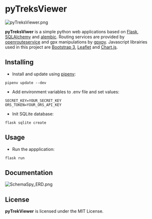 # pyTreksViewer
![pyTreksViewer.png](../master/docs/pyTreksViewer.png)

**pyTreksViwer** is a simple python web applications based on [Flask](https://pypi.org/project/Flask/), [SQLAlchemy](https://pypi.org/project/SQLAlchemy/) and [alembic](https://pypi.org/project/alembic/). Routing services are provided by [openrouteservice](https://pypi.org/project/openrouteservice/) and gpx manipulations by [gpxpy](https://pypi.org/project/gpxpy/). Javascript librairies used in this project are [Bootstrap 3](https://getbootstrap.com/docs/3.3/getting-started/), [Leaflet](https://leafletjs.com/) and [Chart.js](https://www.chartjs.org/).

## Installing
- Install and update using [pipenv](https://pypi.org/project/pipenv/):

```
pipenv update --dev
```

- Add environment variables to .env file and set values:

```
SECRET_KEY=YOUR_SECRET_KEY
ORS_TOKEN=YOUR_ORS_API_KEY
```

- Init SQLite database:

```
flask sqlite create
```

## Usage
- Run the appplication:

```flask run```


## Documentation
![SchemaSpy_ERD.png](../master/docs/SchemaSpy_ERD.png)

## License
**pyTrekViewer** is licensed under the MIT License.
